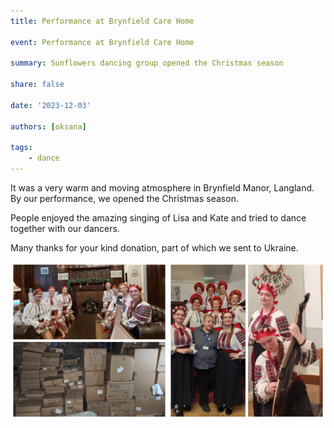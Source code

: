 ```yaml
---
title: Performance at Brynfield Care Home

event: Performance at Brynfield Care Home

summary: Sunflowers dancing group opened the Christmas season

share: false

date: '2023-12-03' 

authors: [oksana]

tags:
    - dance
---
```


It was a very warm and moving atmosphere in Brynfield Manor, Langland. By our performance, we opened the Christmas season. 

People enjoyed the amazing singing of Lisa and Kate and tried to dance together with our dancers. 

Many thanks for your kind donation, part of which we sent to Ukraine.

<div style="margin-top: 0;"><img src="Langland-1.jpg" alt="Langland-1" width="50%" style="display: inline; margin-top: 0;"/><img src="Langland-2.jpg" alt="Langland-2" width="50%" style="display: inline; margin-top: 0;"/></div>

